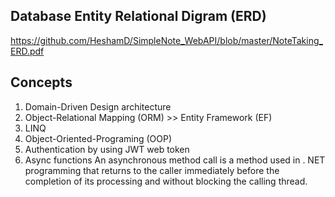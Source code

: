 
## Database Entity Relational Digram (ERD)

https://github.com/HeshamD/SimpleNote_WebAPI/blob/master/NoteTaking_ERD.pdf

## Concepts 

1. Domain-Driven Design architecture
2. Object-Relational Mapping (ORM) >>  Entity Framework (EF)
3. LINQ
4. Object-Oriented-Programing (OOP) 
6. Authentication by using JWT web token 
7. Async functions
An asynchronous method call is a method used in . NET programming that returns to the caller immediately before the completion of its processing and without blocking the calling thread.
